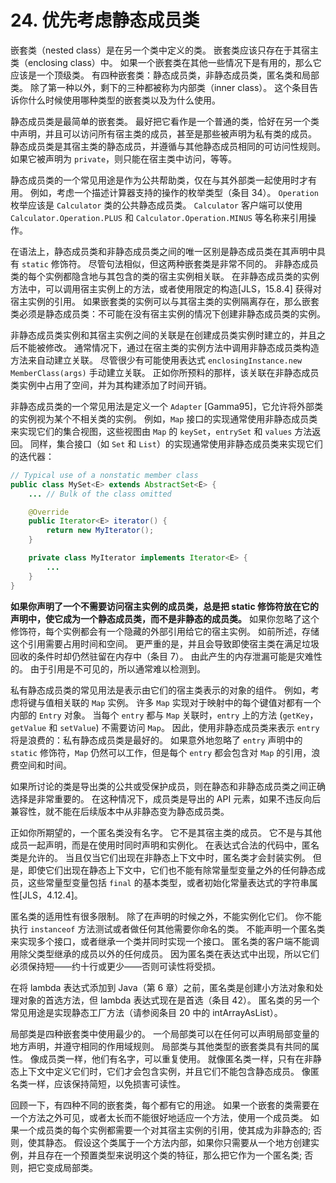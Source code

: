 # 24. 优先考虑静态成员类

嵌套类（nested class）是在另一个类中定义的类。 嵌套类应该只存在于其宿主类（enclosing class）中。 如果一个嵌套类在其他一些情况下是有用的，那么它应该是一个顶级类。 有四种嵌套类：静态成员类，非静态成员类，匿名类和局部类。 除了第一种以外，剩下的三种都被称为内部类（inner class）。 这个条目告诉你什么时候使用哪种类型的嵌套类以及为什么使用。

静态成员类是最简单的嵌套类。 最好把它看作是一个普通的类，恰好在另一个类中声明，并且可以访问所有宿主类的成员，甚至是那些被声明为私有类的成员。 静态成员类是其宿主类的静态成员，并遵循与其他静态成员相同的可访问性规则。 如果它被声明为 `private`，则只能在宿主类中访问，等等。

静态成员类的一个常见用途是作为公共帮助类，仅在与其外部类一起使用时才有用。 例如，考虑一个描述计算器支持的操作的枚举类型（条目 34）。 `Operation` 枚举应该是 `Calculator` 类的公共静态成员类。 `Calculator` 客户端可以使用 `Calculator.Operation.PLUS` 和 `Calculator.Operation.MINUS` 等名称来引用操作。

在语法上，静态成员类和非静态成员类之间的唯一区别是静态成员类在其声明中具有 `static` 修饰符。 尽管句法相似，但这两种嵌套类是非常不同的。 非静态成员类的每个实例都隐含地与其包含的类的宿主实例相关联。 在非静态成员类的实例方法中，可以调用宿主实例上的方法，或者使用限定的构造\[JLS，15.8.4\] 获得对宿主实例的引用。 如果嵌套类的实例可以与其宿主类的实例隔离存在，那么嵌套类必须是静态成员类：不可能在没有宿主实例的情况下创建非静态成员类的实例。

非静态成员类实例和其宿主实例之间的关联是在创建成员类实例时建立的，并且之后不能被修改。 通常情况下，通过在宿主类的实例方法中调用非静态成员类构造方法来自动建立关联。 尽管很少有可能使用表达式 `enclosingInstance.new MemberClass(args)` 手动建立关联。 正如你所预料的那样，该关联在非静态成员类实例中占用了空间，并为其构建添加了时间开销。

非静态成员类的一个常见用法是定义一个 `Adapter` \[Gamma95\]，它允许将外部类的实例视为某个不相关类的实例。 例如，`Map` 接口的实现通常使用非静态成员类来实现它们的集合视图，这些视图由 `Map` 的 `keySet`，`entrySet` 和 `values` 方法返回。 同样，集合接口（如 `Set` 和 `List`）的实现通常使用非静态成员类来实现它们的迭代器：

```java
// Typical use of a nonstatic member class
public class MySet<E> extends AbstractSet<E> {
    ... // Bulk of the class omitted

    @Override 
    public Iterator<E> iterator() {
        return new MyIterator();
    }

    private class MyIterator implements Iterator<E> {
        ...
    }
}
```

**如果你声明了一个不需要访问宿主实例的成员类，总是把 static 修饰符放在它的声明中，使它成为一个静态成员类，而不是非静态的成员类。** 如果你忽略了这个修饰符，每个实例都会有一个隐藏的外部引用给它的宿主实例。 如前所述，存储这个引用需要占用时间和空间。 更严重的是，并且会导致即使宿主类在满足垃圾回收的条件时却仍然驻留在内存中（条目 7）。 由此产生的内存泄漏可能是灾难性的。 由于引用是不可见的，所以通常难以检测到。

私有静态成员类的常见用法是表示由它们的宿主类表示的对象的组件。 例如，考虑将键与值相关联的 `Map` 实例。 许多 `Map` 实现对于映射中的每个键值对都有一个内部的 `Entry` 对象。 当每个 `entry` 都与 `Map` 关联时，`entry` 上的方法 \(`getKey`，`getValue` 和 `setValue`\) 不需要访问 `Map`。 因此，使用非静态成员类来表示 `entry` 将是浪费的：私有静态成员类是最好的。 如果意外地忽略了 `entry` 声明中的 `static` 修饰符，`Map` 仍然可以工作，但是每个 `entry` 都会包含对 `Map` 的引用，浪费空间和时间。

如果所讨论的类是导出类的公共或受保护成员，则在静态和非静态成员类之间正确选择是非常重要的。 在这种情况下，成员类是导出的 API 元素，如果不违反向后兼容性，就不能在后续版本中从非静态变为静态成员类。

正如你所期望的，一个匿名类没有名字。 它不是其宿主类的成员。 它不是与其他成员一起声明，而是在使用时同时声明和实例化。 在表达式合法的代码中，匿名类是允许的。 当且仅当它们出现在非静态上下文中时，匿名类才会封装实例。 但是，即使它们出现在静态上下文中，它们也不能有除常量型变量之外的任何静态成员，这些常量型变量包括 `final` 的基本类型，或者初始化常量表达式的字符串属性\[JLS，4.12.4\]。

匿名类的适用性有很多限制。 除了在声明的时候之外，不能实例化它们。 你不能执行 `instanceof` 方法测试或者做任何其他需要你命名的类。 不能声明一个匿名类来实现多个接口，或者继承一个类并同时实现一个接口。 匿名类的客户端不能调用除父类型继承的成员以外的任何成员。 因为匿名类在表达式中出现，所以它们必须保持短——约十行或更少——否则可读性将受损。

在将 lambda 表达式添加到 Java（第 6 章）之前，匿名类是创建小方法对象和处理对象的首选方法，但 lambda 表达式现在是首选（条目 42）。 匿名类的另一个常见用途是实现静态工厂方法（请参阅条目 20 中的 intArrayAsList）。

局部类是四种嵌套类中使用最少的。 一个局部类可以在任何可以声明局部变量的地方声明，并遵守相同的作用域规则。 局部类与其他类型的嵌套类具有共同的属性。 像成员类一样，他们有名字，可以重复使用。 就像匿名类一样，只有在非静态上下文中定义它们时，它们才会包含实例，并且它们不能包含静态成员。 像匿名类一样，应该保持简短，以免损害可读性。

回顾一下，有四种不同的嵌套类，每个都有它的用途。 如果一个嵌套的类需要在一个方法之外可见，或者太长而不能很好地适应一个方法，使用一个成员类。 如果一个成员类的每个实例都需要一个对其宿主实例的引用，使其成为非静态的; 否则，使其静态。 假设这个类属于一个方法内部，如果你只需要从一个地方创建实例，并且存在一个预置类型来说明这个类的特征，那么把它作为一个匿名类; 否则，把它变成局部类。

